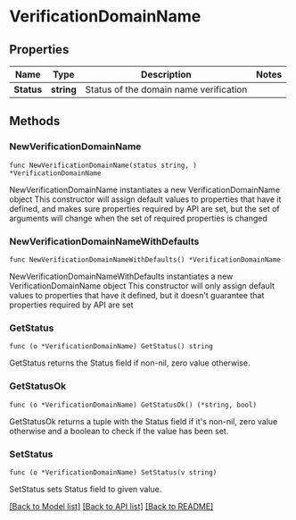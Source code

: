 # VerificationDomainName

## Properties

Name | Type | Description | Notes
------------ | ------------- | ------------- | -------------
**Status** | **string** | Status of the domain name verification | 

## Methods

### NewVerificationDomainName

`func NewVerificationDomainName(status string, ) *VerificationDomainName`

NewVerificationDomainName instantiates a new VerificationDomainName object
This constructor will assign default values to properties that have it defined,
and makes sure properties required by API are set, but the set of arguments
will change when the set of required properties is changed

### NewVerificationDomainNameWithDefaults

`func NewVerificationDomainNameWithDefaults() *VerificationDomainName`

NewVerificationDomainNameWithDefaults instantiates a new VerificationDomainName object
This constructor will only assign default values to properties that have it defined,
but it doesn't guarantee that properties required by API are set

### GetStatus

`func (o *VerificationDomainName) GetStatus() string`

GetStatus returns the Status field if non-nil, zero value otherwise.

### GetStatusOk

`func (o *VerificationDomainName) GetStatusOk() (*string, bool)`

GetStatusOk returns a tuple with the Status field if it's non-nil, zero value otherwise
and a boolean to check if the value has been set.

### SetStatus

`func (o *VerificationDomainName) SetStatus(v string)`

SetStatus sets Status field to given value.



[[Back to Model list]](../README.md#documentation-for-models) [[Back to API list]](../README.md#documentation-for-api-endpoints) [[Back to README]](../README.md)


